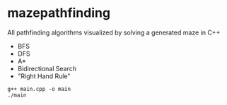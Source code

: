 # mazepathfinding
All pathfinding algorithms visualized by solving a generated maze in C++

- BFS
- DFS
- A*
- Bidirectional Search
- "Right Hand Rule"
```
g++ main.cpp -o main
./main
```
